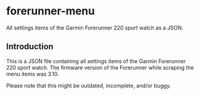 # forerunner-menu

All settings items of the Garmin Forerunner 220 sport watch as a JSON.

## Introduction

This is a JSON file containing all settings items of the Garmin Forerunner 220 sport watch. The firmware version of the Forerunner while scraping the menu items was 3.10.

Please note that this might be outdated, incomplete, and/or buggy.
